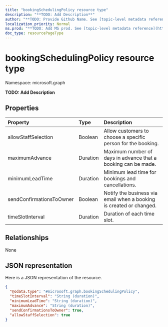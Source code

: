 ```yaml
---
title: "bookingSchedulingPolicy resource type"
description: "**TODO: Add Description**"
author: "**TODO: Provide Github Name. See [topic-level metadata reference](https://msgo.azurewebsites.net/add/document/guidelines/metadata.html#topic-level-metadata)**"
localization_priority: Normal
ms.prod: "**TODO: Add MS prod. See [topic-level metadata reference](https://msgo.azurewebsites.net/add/document/guidelines/metadata.html#topic-level-metadata)**"
doc_type: resourcePageType
---
```


# bookingSchedulingPolicy resource type


Namespace: microsoft.graph

**TODO: Add Description**

## Properties
|Property|Type|Description|
|:---|:---|:---|
|allowStaffSelection|Boolean|Allow customers to choose a specific person for the booking.|
|maximumAdvance|Duration|Maximum number of days in advance that a booking can be made.|
|minimumLeadTime|Duration|Minimum lead time for bookings and cancellations.|
|sendConfirmationsToOwner|Boolean|Notify the business via email when a booking is created or changed.|
|timeSlotInterval|Duration|Duration of each time slot.|

## Relationships
None

## JSON representation
Here is a JSON representation of the resource.
<!-- {
  "blockType": "resource",
  "@odata.type": "microsoft.graph.bookingSchedulingPolicy"
}
-->
``` json
{
  "@odata.type": "#microsoft.graph.bookingSchedulingPolicy",
  "timeSlotInterval": "String (duration)",
  "minimumLeadTime": "String (duration)",
  "maximumAdvance": "String (duration)",
  "sendConfirmationsToOwner": true,
  "allowStaffSelection": true
}
```

